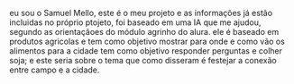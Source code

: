 eu sou o Samuel Mello, este é o meu projeto e as informações já estão incluidas no próprio ptojeto, 
foi baseado em uma IA que me ajudou, segundo as orientaçãoes do módulo agrinho do alura.
ele é baseado em produtos agricolas e tem como objetivo mostrar para onde e como vão os alimentos para a cidade
tem como objetivo responder perguntas e colher soja; e este seria sobre o tema que como disseram é festejar a conexão entre campo e a cidade.

